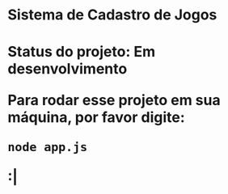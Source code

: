 <h1>Sistema de Cadastro de Jogos<h1>

Status do projeto: Em desenvolvimento

Para rodar esse projeto em sua máquina, por favor digite:


```
node app.js
```
:|